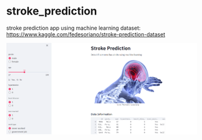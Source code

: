 # stroke_prediction
stroke prediction app using machine learning
dataset: https://www.kaggle.com/fedesoriano/stroke-prediction-dataset

![webpage](https://github.com/HUA1846/stroke_prediction/blob/main/webpage.PNG?raw=true)
